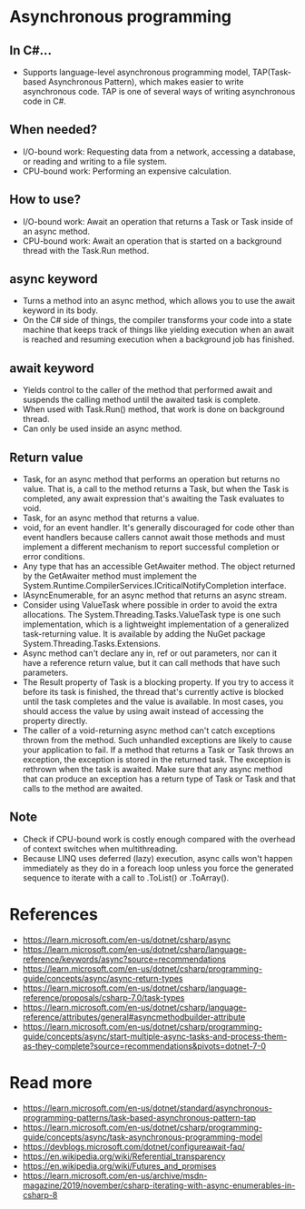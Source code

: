 # Asynchronous programming

## In C#...
- Supports language-level asynchronous programming model, TAP(Task-based Asynchronous Pattern), which makes easier to write asynchronous code. TAP is one of several ways of writing asynchronous code in C#.

## When needed?
- I/O-bound work: Requesting data from a network, accessing a database, or reading and writing to a file system.
- CPU-bound work: Performing an expensive calculation.

## How to use?
- I/O-bound work: Await an operation that returns a Task or Task<T> inside of an async method.
- CPU-bound work: Await an operation that is started on a background thread with the Task.Run method.

## async keyword
- Turns a method into an async method, which allows you to use the await keyword in its body.
- On the C# side of things, the compiler transforms your code into a state machine that keeps track of things like yielding execution when an await is reached and resuming execution when a background job has finished.

## await keyword
- Yields control to the caller of the method that performed await and suspends the calling method until the awaited task is complete.
- When used with Task.Run() method, that work is done on background thread.
- Can only be used inside an async method.

## Return value
- Task, for an async method that performs an operation but returns no value. That is, a call to the method returns a Task, but when the Task is completed, any await expression that's awaiting the Task evaluates to void.
- Task<TResult>, for an async method that returns a value.
- void, for an event handler. It's  generally discouraged for code other than event handlers because callers cannot await those methods and must implement a different mechanism to report successful completion or error conditions.
- Any type that has an accessible GetAwaiter method. The object returned by the GetAwaiter method must implement the System.Runtime.CompilerServices.ICriticalNotifyCompletion interface.
- IAsyncEnumerable<T>, for an async method that returns an async stream.
- Consider using ValueTask where possible in order to avoid the extra allocations. The System.Threading.Tasks.ValueTask<TResult> type is one such implementation, which is a lightweight implementation of a generalized task-returning value. It is available by adding the NuGet package System.Threading.Tasks.Extensions.
- Async method can't declare any in, ref or out parameters, nor can it have a reference return value, but it can call methods that have such parameters.
- The Result property of Task<TResult> is a blocking property. If you try to access it before its task is finished, the thread that's currently active is blocked until the task completes and the value is available. In most cases, you should access the value by using await instead of accessing the property directly.
- The caller of a void-returning async method can't catch exceptions thrown from the method. Such unhandled exceptions are likely to cause your application to fail. If a method that returns a Task or Task<TResult> throws an exception, the exception is stored in the returned task. The exception is rethrown when the task is awaited. Make sure that any async method that can produce an exception has a return type of Task or Task<TResult> and that calls to the method are awaited.

## Note
- Check if CPU-bound work is costly enough compared with the overhead of context switches when multithreading.
- Because LINQ uses deferred (lazy) execution, async calls won't happen immediately as they do in a foreach loop unless you force the generated sequence to iterate with a call to .ToList() or .ToArray().

# References
- https://learn.microsoft.com/en-us/dotnet/csharp/async
- https://learn.microsoft.com/en-us/dotnet/csharp/language-reference/keywords/async?source=recommendations
- https://learn.microsoft.com/en-us/dotnet/csharp/programming-guide/concepts/async/async-return-types
- https://learn.microsoft.com/en-us/dotnet/csharp/language-reference/proposals/csharp-7.0/task-types
- https://learn.microsoft.com/en-us/dotnet/csharp/language-reference/attributes/general#asyncmethodbuilder-attribute
- https://learn.microsoft.com/en-us/dotnet/csharp/programming-guide/concepts/async/start-multiple-async-tasks-and-process-them-as-they-complete?source=recommendations&pivots=dotnet-7-0

# Read more
- https://learn.microsoft.com/en-us/dotnet/standard/asynchronous-programming-patterns/task-based-asynchronous-pattern-tap
- https://learn.microsoft.com/en-us/dotnet/csharp/programming-guide/concepts/async/task-asynchronous-programming-model
- https://devblogs.microsoft.com/dotnet/configureawait-faq/
- https://en.wikipedia.org/wiki/Referential_transparency
- https://en.wikipedia.org/wiki/Futures_and_promises
- https://learn.microsoft.com/en-us/archive/msdn-magazine/2019/november/csharp-iterating-with-async-enumerables-in-csharp-8
